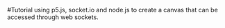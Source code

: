 #Tutorial using p5.js, socket.io and node.js to create a canvas that can be accessed through web sockets.
